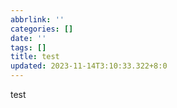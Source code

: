 ```yaml
---
abbrlink: ''
categories: []
date: ''
tags: []
title: test
updated: 2023-11-14T3:10:33.322+8:0
---
```

test
